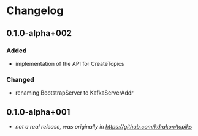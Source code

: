# Changelog

## 0.1.0-alpha+002
### Added
- implementation of the API for CreateTopics
### Changed
- renaming BootstrapServer to KafkaServerAddr

## 0.1.0-alpha+001
- _not a real release, was originally in https://github.com/kdrakon/topiks_